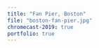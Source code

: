 ```yaml
---
title: "Fan Pier, Boston"
file: "boston-fan-pier.jpg"
chromecast-2019: true
portfolio: true
---
```

